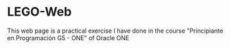 # LEGO-Web
This web page is a practical exercise I have done in the course  "Principiante en Programación G5 - ONE" of Oracle ONE
